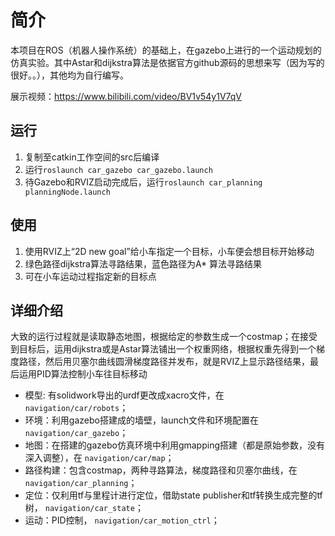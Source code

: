 # 简介
本项目在ROS（机器人操作系统）的基础上，在gazebo上进行的一个运动规划的仿真实验。其中Astar和dijkstra算法是依据官方github源码的思想来写（因为写的很好。。），其他均为自行编写。

展示视频：<https://www.bilibili.com/video/BV1v54y1V7qV>
## 运行
1. 复制至catkin工作空间的src后编译
2. 运行`roslaunch car_gazebo car_gazebo.launch`
3. 待Gazebo和RVIZ启动完成后，运行`roslaunch car_planning planningNode.launch`
## 使用
1. 使用RVIZ上“2D new goal”给小车指定一个目标，小车便会想目标开始移动
2. 绿色路径dijkstra算法寻路结果，蓝色路径为A* 算法寻路结果
3. 可在小车运动过程指定新的目标点
## 详细介绍
大致的运行过程就是读取静态地图，根据给定的参数生成一个costmap；在接受到目标后，运用dijkstra或是Astar算法铺出一个权重网络，根据权重先得到一个梯度路径，然后用贝塞尔曲线圆滑梯度路径并发布，就是RVIZ上显示路径结果，最后运用PID算法控制小车往目标移动
* 模型: 有solidwork导出的urdf更改成xacro文件，在 `navigation/car/robots`；
* 环境：利用gazebo搭建成的墙壁，launch文件和环境配置在 `navigation/car_gazebo`；
* 地图：在搭建的gazebo仿真环境中利用gmapping搭建（都是原始参数，没有深入调整），在 `navigation/car/map`；
* 路径构建：包含costmap，两种寻路算法，梯度路径和贝塞尔曲线，在 `navigation/car_planning`；
* 定位：仅利用tf与里程计进行定位，借助state publisher和tf转换生成完整的tf树， `navigation/car_state`；
* 运动：PID控制， `navigation/car_motion_ctrl`；
